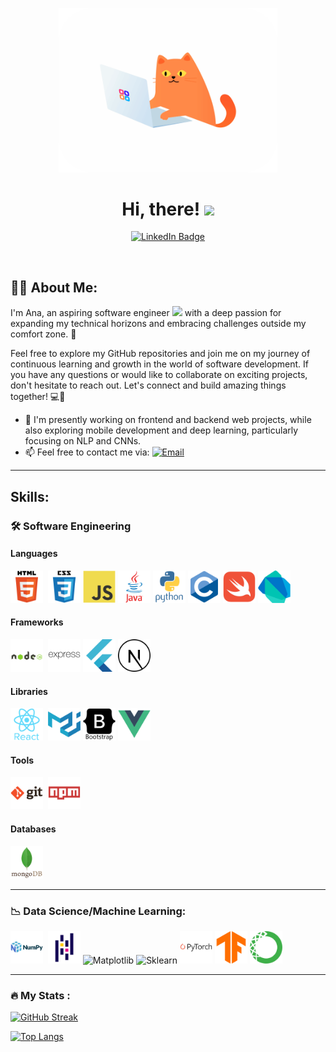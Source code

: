 <p align="center"><img src="https://github.com/tchvu3/tchvu3/blob/master/programmer-animation.gif?raw=true" width="350"/></p>
<h1 align="center">Hi, there! <img src="https://media.giphy.com/media/hvRJCLFzcasrR4ia7z/giphy.gif" width="30px"></h1>

<p align="center">
<a href="https://www.linkedin.com/in/acatarinaoaraujo/"><img src="https://img.shields.io/badge/LinkedIn-blue?style=for-the-badge&logo=linkedin&logoColor=white" alt="LinkedIn Badge"></a>
</p>
<p align="center"><img src="https://komarev.com/ghpvc/?username=acatarinaoaraujo&style=flat-square&color=blueviolet" alt=""></p>

## 👨‍💻 About Me:

I'm Ana, an aspiring software engineer <img src="https://media.giphy.com/media/WUlplcMpOCEmTGBtBW/giphy.gif" width="30"> with a deep passion for expanding my technical horizons and embracing challenges outside my comfort zone. 🚀

Feel free to explore my GitHub repositories and join me on my journey of continuous learning and growth in the world of software development. If you have any questions or would like to collaborate on exciting projects, don't hesitate to reach out. Let's connect and build amazing things together! 💻🌟

- 🔭 I'm presently working on frontend and backend web projects, while also exploring mobile development and deep learning, particularly focusing on NLP and CNNs.
- 📫 Feel free to contact me via: [![Email](https://img.shields.io/badge/-Email-blue?style=flat&logo=gmail&logoColor=white)](mailto:acoa_@hotmail.com)

---

## Skills:

### 🛠 Software Engineering

#### Languages
<img src="https://github.com/devicons/devicon/blob/master/icons/html5/html5-original-wordmark.svg" title="Html5" alt="Html5" width="52" height="52"/>&nbsp;
<img src="https://github.com/devicons/devicon/blob/master/icons/css3/css3-original-wordmark.svg" title="Css3" alt="Css3" width="52" height="52"/>
<img src="https://github.com/devicons/devicon/blob/master/icons/javascript/javascript-original.svg" title="Javascript" alt="Javascript" width="52" height="52"/>
<img src="https://github.com/devicons/devicon/blob/master/icons/java/java-original-wordmark.svg" title="Java" alt="Java" width="52" height="52"/>
<img src="https://github.com/devicons/devicon/blob/master/icons/python/python-original-wordmark.svg" title="Python" alt="Python" width="52" height="52"/>
<img src="https://github.com/devicons/devicon/blob/master/icons/c/c-original.svg" title="C" alt="C" width="52" height="52"/>
<img src="https://github.com/devicons/devicon/blob/master/icons/swift/swift-original.svg" title="Swift" alt="Swift" width="52" height="52"/>
<img src="https://github.com/devicons/devicon/blob/master/icons/dart/dart-original.svg" title="Dart" alt="Dart" width="52" height="52"/>

<!-- <img src="https://github.com/devicons/devicon/blob/master/icons/kotlin/kotlin-original-wordmark.svg" title="Kotlin" alt="Kotlin" width="52" height="52"/> -->
<!-- <img src="https://github.com/devicons/devicon/blob/master/icons/rust/rust-plain.svg" title="Rust" alt="Rust" width="52" height="52"/> -->
<!-- <img src="https://github.com/devicons/devicon/blob/master/icons/typescript/typescript-original.svg" title="Typescript" alt="Typescript" width="52" height="52"/> -->

#### Frameworks
<img src="https://github.com/devicons/devicon/blob/master/icons/nodejs/nodejs-original-wordmark.svg" title="Nodejs" alt="Nodejs" width="52" height="52"/>&nbsp;
<img src="https://github.com/devicons/devicon/blob/master/icons/express/express-original-wordmark.svg" title="Express" alt="Express" width="52" height="52"/>
<img src="https://github.com/devicons/devicon/blob/master/icons/flutter/flutter-original.svg" title="Flutter" alt="Flutter" width="52" height="52"/>
<img src="https://github.com/devicons/devicon/blob/master/icons/nextjs/nextjs-line.svg" title="NextJS" alt="NextJS" width="52" height="52"/>
<!-- <img src="https://github.com/devicons/devicon/blob/master/icons/angularjs/angularjs-plain.svg" title="Angularjs" alt="Angularjs" width="52" height="52"/>&nbsp; -->
<!-- <img src="https://github.com/devicons/devicon/blob/master/icons/spring/spring-original-wordmark.svg" title="Spring" alt="Spring" width="52" height="52"/> -->
<!-- <img src="https://github.com/devicons/devicon/blob/master/icons/android/android-original-wordmark.svg" title="Android" alt="Android" width="52" height="52"/> -->
<!-- <img src="https://github.com/devicons/devicon/blob/master/icons/ionic/ionic-original-wordmark.svg" title="Ionic" alt="Ionic" width="52" height="52"/> -->
<!-- <img src="https://github.com/devicons/devicon/blob/master/icons/electron/electron-original-wordmark.svg" title="Electron" alt="Electron" width="52" height="52"/> -->
<!-- <img src="https://github.com/devicons/devicon/blob/master/icons/nestjs/nestjs-plain-wordmark.svg" title="Nestjs" alt="Nestjs" width="52" height="52"/> -->

#### Libraries
<img src="https://github.com/devicons/devicon/blob/master/icons/react/react-original-wordmark.svg" title="React" alt="React" width="52" height="52"/>&nbsp;
<img src="https://github.com/devicons/devicon/blob/master/icons/materialui/materialui-original.svg" title="Materialui" alt="Materialui" width="52" height="52"/>
<img src="https://github.com/devicons/devicon/blob/master/icons/bootstrap/bootstrap-plain-wordmark.svg" title="Bootstrap" alt="Bootstrap" width="52" height="52"/>
<img src="https://github.com/devicons/devicon/blob/master/icons/vuejs/vuejs-original.svg" title="Vue" alt="Vue" width="52" height="52"/>
<!-- <img src="https://github.com/devicons/devicon/blob/master/icons/apachekafka/apachekafka-original-wordmark.svg" title="Apachekafka" alt="Apachekafka" width="52" height="52"/> -->
<!-- <img src="https://github.com/devicons/devicon/blob/master/icons/redux/redux-original.svg" title="Redux" alt="Redux" width="52" height="52"/> -->
<!-- <img src="https://github.com/devicons/devicon/blob/master/icons/sass/sass-original.svg" title="Sass" alt="Sass" width="52" height="52"/> -->
<!-- <img src="https://github.com/devicons/devicon/blob/master/icons/socketio/socketio-original-wordmark.svg" title="Socketio" alt="Socketio" width="52" height="52"/> -->
<!-- <img src="https://github.com/devicons/devicon/blob/master/icons/jquery/jquery-original-wordmark.svg" title="Jquery" alt="Jquery" width="52" height="52"/> -->

#### Tools
<img src="https://github.com/devicons/devicon/blob/master/icons/git/git-original-wordmark.svg" title="Git" alt="Git" width="52" height="52"/>&nbsp;
<img src="https://github.com/devicons/devicon/blob/master/icons/npm/npm-original-wordmark.svg" title="Npm" alt="Npm" width="52" height="52"/>
<!-- <img src="https://github.com/devicons/devicon/blob/master/icons/docker/docker-original-wordmark.svg" title="Docker" alt="Docker" width="52" height="52"/>
<img src="https://github.com/devicons/devicon/blob/master/icons/gradle/gradle-plain-wordmark.svg" title="Gradle" alt="Gradle" width="52" height="52"/> -->
<!-- <img src="https://github.com/devicons/devicon/blob/master/icons/webpack/webpack-original-wordmark.svg" title="Webpack" alt="Webpack" width="52" height="52"/> -->

#### Databases
<img src="https://github.com/devicons/devicon/blob/master/icons/mongodb/mongodb-original-wordmark.svg" title="Mongodb" alt="Mongodb" width="52" height="52"/>&nbsp;
<!--<img src="https://github.com/devicons/devicon/blob/master/icons/redis/redis-original-wordmark.svg" title="Redis" alt="Redis" width="52" height="52"/>
<img src="https://github.com/devicons/devicon/blob/master/icons/postgresql/postgresql-original-wordmark.svg" title="Postgresql" alt="Postgresql" width="52" height="52"/> -->

---

### :chart_with_downwards_trend: Data Science/Machine Learning:

<img src="https://github.com/devicons/devicon/blob/master/icons/numpy/numpy-original-wordmark.svg" title="Numpy" alt="Numpy" width="52" height="52"/>&nbsp;
<img src="https://github.com/devicons/devicon/blob/master/icons/pandas/pandas-original.svg" title="Pandas" alt="Pandas" width="52" height="52"/>
<img src="https://matplotlib.org/3.1.1/_static/logo2_compressed.svg" title="Matplotlib" alt="Matplotlib" width="52" height="52"/>
<img src="https://upload.wikimedia.org/wikipedia/commons/thumb/0/05/Scikit_learn_logo_small.svg/1200px-Scikit_learn_logo_small.svg.png" title="Sklearn" alt="Sklearn" width="52" height="52"/>
<img src="https://github.com/devicons/devicon/blob/master/icons/pytorch/pytorch-original-wordmark.svg" title="Pytorch" alt="Pytorch" width="52" height="52"/>
<img src="https://github.com/devicons/devicon/blob/master/icons/tensorflow/tensorflow-original.svg" title="Tensorflow" alt="Tensorflow" width="52" height="52"/>
<img src="https://github.com/devicons/devicon/blob/master/icons/anaconda/anaconda-original.svg" title="Anaconda" alt="Anaconda" width="52" height="52"/>


---

### 🔥 My Stats :
[![GitHub Streak](https://github-readme-streak-stats.herokuapp.com/?user=acatarinaoaraujo&theme=dark&background=000000)](https://git.io/streak-stats)

[![Top Langs](https://github-readme-stats.vercel.app/api/top-langs/?username=acatarinaoaraujo&layout=compact&theme=vision-friendly-dark)](https://github.com/anuraghazra/github-readme-stats)
